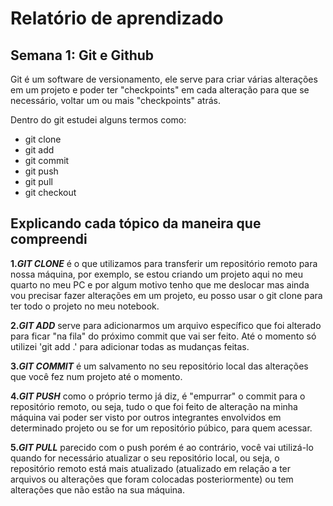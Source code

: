 # Relatório de aprendizado
## Semana 1: Git e Github
Git é um software de versionamento, ele serve para criar várias alterações em um projeto e poder ter "checkpoints" em cada alteração para que se necessário, voltar um ou mais "checkpoints" atrás.

Dentro do git estudei alguns termos como:
- git clone
- git add
- git commit
- git push
- git pull
- git checkout

## Explicando cada tópico da maneira que compreendi

**1._GIT CLONE_** é o que utilizamos para transferir um repositório remoto para nossa máquina, por exemplo, se estou criando um projeto aqui no meu quarto no meu PC e por algum motivo tenho que me deslocar mas ainda vou precisar fazer alterações em um projeto, eu posso usar o git clone para ter todo o projeto no meu notebook.

**2._GIT ADD_** serve para adicionarmos um arquivo específico que foi alterado para ficar "na fila" do próximo commit que vai ser feito. Até o momento só utilizei 'git add .' para adicionar todas as mudanças feitas.

**3._GIT COMMIT_** é um salvamento no seu repositório local das alterações que você fez num projeto até o momento.

**4._GIT PUSH_** como o próprio termo já diz, é "empurrar" o commit para o repositório remoto, ou seja, tudo o que foi feito de alteração na minha máquina vai poder ser visto por outros integrantes envolvidos em determinado projeto ou se for um repositório púbico, para quem acessar.

**5._GIT PULL_** parecido com o push porém é ao contrário, você vai utilizá-lo quando for necessário atualizar o seu repositório local, ou seja, o repositório remoto está mais atualizado (atualizado em relação a ter arquivos ou alterações que foram colocadas posteriormente) ou tem alterações que não estão na sua máquina.


